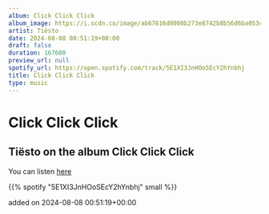 ```yaml
---
album: Click Click Click
album_image: https://i.scdn.co/image/ab67616d0000b273e8742b8b56d6ba05346e3465
artist: Tiësto
date: 2024-08-08 00:51:19+00:00
draft: false
duration: 167600
preview_url: null
spotify_url: https://open.spotify.com/track/5E1XI3JnHOoSEcY2hYnbhj
title: Click Click Click
type: music
---
```



# Click Click Click

## Tiësto on the album Click Click Click

You can listen [here](https://open.spotify.com/track/5E1XI3JnHOoSEcY2hYnbhj)

{{% spotify "5E1XI3JnHOoSEcY2hYnbhj" small %}}

added on 2024-08-08 00:51:19+00:00